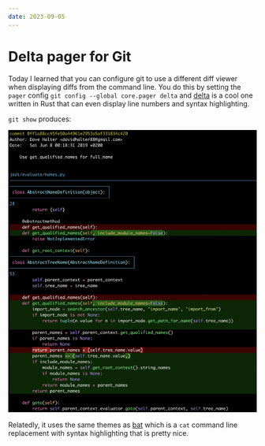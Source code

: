 ```yaml
---
date: 2023-09-05
---
```


# Delta pager for Git

Today I learned that you can configure git to use a different diff viewer when displaying diffs from the command line.
You do this by setting the `pager` config `git config --global core.pager delta` and [delta](https://github.com/dandavison/delta) is a cool one written in Rust that can even display line numbers and syntax highlighting.

`git show` produces:

![screenshot of delta git show output](delta-pager.png)

Relatedly, it uses the same themes as [bat](https://github.com/sharkdp/bat/) which is a `cat` command line replacement with syntax highlighting that is pretty nice.